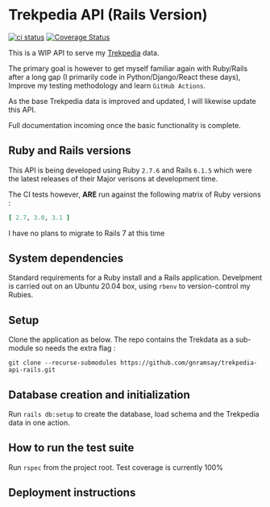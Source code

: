 # Trekpedia API (Rails Version)

[![ci status](https://github.com/gnramsay/trekpedia-api-rails/actions/workflows/rubyonrails.yml/badge.svg)](https://github.com/gnramsay/trekpedia-api-rails/actions)
[![Coverage Status](https://coveralls.io/repos/github/gnramsay/trekpedia-api-rails/badge.svg?branch=main)](https://coveralls.io/github/gnramsay/trekpedia-api-rails?branch=main)

This is a WIP API to serve my [Trekpedia][trekpedia] data.

The primary goal is however to get myself familiar again with Ruby/Rails after a
long gap (I primarily code in Python/Django/React these days), Improve my
testing methodology and learn `GitHub Actions`.

As the base Trekpedia data is improved and updated, I will likewise update this
API.

Full documentation incoming once the basic functionality is complete.

## Ruby and Rails versions

This API is being developed using Ruby `2.7.6` and Rails `6.1.5` which were the
latest releases of their Major verisons at development time.

The CI tests however, **ARE** run against the following matrix of Ruby versions
:

```ruby
[ 2.7, 3.0, 3.1 ]
```

I have no plans to migrate to Rails 7 at this time

## System dependencies

Standard requirements for a Ruby install and a Rails application. Develpment is
carried out on an Ubuntu 20.04 box, using `rbenv` to version-control my Rubies.

## Setup

Clone the application as below. The repo contains the Trekdata as a sub-module
so needs the extra flag :

`git clone --recurse-submodules https://github.com/gnramsay/trekpedia-api-rails.git`

## Database creation and initialization

Run `rails db:setup` to create the database, load schema and the Trekpedia data in one action.

## How to run the test suite

Run `rspec` from the project root. Test coverage is currently 100%

## Deployment instructions

[trekpedia]: https://github.com/gnramsay/trekpedia
